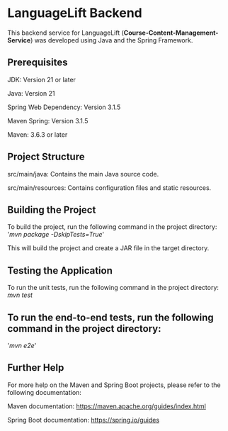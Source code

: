 # LanguageLift Backend
This backend service for LanguageLift (**Course-Content-Management-Service**) was developed using Java and the Spring Framework.

## Prerequisites
JDK: Version 21 or later

Java: Version 21

Spring Web Dependency: Version 3.1.5

Maven Spring: Version 3.1.5

Maven: 3.6.3 or later

## Project Structure
src/main/java: Contains the main Java source code.

src/main/resources: Contains configuration files and static resources.

## Building the Project
To build the project, run the following command in the project directory:
'_mvn package -DskipTests=True_'

This will build the project and create a JAR file in the target directory.

## Testing the Application
To run the unit tests, run the following command in the project directory:
_mvn test_

## To run the end-to-end tests, run the following command in the project directory:
'_mvn e2e_'


## Further Help
For more help on the Maven and Spring Boot projects, please refer to the following documentation:

Maven documentation: https://maven.apache.org/guides/index.html

Spring Boot documentation: https://spring.io/guides
